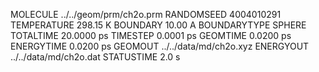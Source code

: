 MOLECULE     ../../geom/prm/ch2o.prm
RANDOMSEED                4004010291
TEMPERATURE                 298.15 K
BOUNDARY                     10.00 A
BOUNDARYTYPE                  SPHERE
TOTALTIME                 20.0000 ps
TIMESTEP                   0.0001 ps
GEOMTIME                   0.0200 ps
ENERGYTIME                 0.0200 ps
GEOMOUT       ../../data/md/ch2o.xyz
ENERGYOUT     ../../data/md/ch2o.dat
STATUSTIME                     2.0 s
